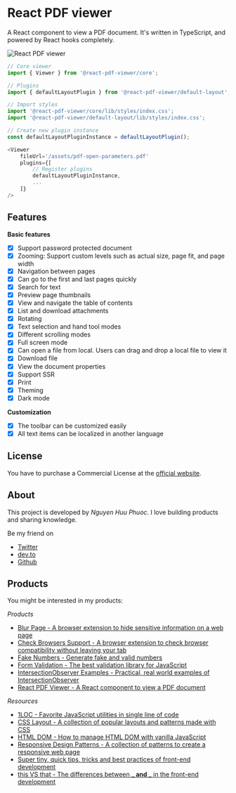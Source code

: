 # React PDF viewer

A React component to view a PDF document. It's written in TypeScript, and powered by React hooks completely.

![React PDF viewer](https://raw.githubusercontent.com/react-pdf-viewer/react-pdf-viewer/master/assets/screenshot.png)

```javascript
// Core viewer
import { Viewer } from '@react-pdf-viewer/core';

// Plugins
import { defaultLayoutPlugin } from '@react-pdf-viewer/default-layout';

// Import styles
import '@react-pdf-viewer/core/lib/styles/index.css';
import '@react-pdf-viewer/default-layout/lib/styles/index.css';

// Create new plugin instance
const defaultLayoutPluginInstance = defaultLayoutPlugin();

<Viewer
    fileUrl='/assets/pdf-open-parameters.pdf'
    plugins={[
        // Register plugins
        defaultLayoutPluginInstance,
        ...
    ]}
/>
```

## Features

**Basic features**

-   [x] Support password protected document
-   [x] Zooming: Support custom levels such as actual size, page fit, and page width
-   [x] Navigation between pages
-   [x] Can go to the first and last pages quickly
-   [x] Search for text
-   [x] Preview page thumbnails
-   [x] View and navigate the table of contents
-   [x] List and download attachments
-   [x] Rotating
-   [x] Text selection and hand tool modes
-   [x] Different scrolling modes
-   [x] Full screen mode
-   [x] Can open a file from local. Users can drag and drop a local file to view it
-   [x] Download file
-   [x] View the document properties
-   [x] Support SSR
-   [x] Print
-   [x] Theming
-   [x] Dark mode

**Customization**

-   [x] The toolbar can be customized easily
-   [x] All text items can be localized in another language

## License

You have to purchase a Commercial License at the [official website](https://react-pdf-viewer.dev).

## About

This project is developed by _Nguyen Huu Phuoc_. I love building products and sharing knowledge.

Be my friend on

-   [Twitter](https://twitter.com/nghuuphuoc)
-   [dev.to](https://dev.to/phuocng)
-   [Github](https://github.com/phuoc-ng)

## Products

You might be interested in my products:

_Products_

-   [Blur Page - A browser extension to hide sensitive information on a web page](https://blur.page)
-   [Check Browsers Support - A browser extension to check browser compatibility without leaving your tab](https://checkbrowsers.support)
-   [Fake Numbers - Generate fake and valid numbers](https://fakenumbers.io)
-   [Form Validation - The best validation library for JavaScript](https://formvalidation.io)
-   [IntersectionObserver Examples - Practical, real world examples of IntersectionObserver](https://intersectionobserver.io)
-   [React PDF Viewer - A React component to view a PDF document](https://react-pdf-viewer.dev)

_Resources_

-   [1LOC - Favorite JavaScript utilities in single line of code](https://1loc.dev)
-   [CSS Layout - A collection of popular layouts and patterns made with CSS](https://csslayout.io)
-   [HTML DOM - How to manage HTML DOM with vanilla JavaScript](https://htmldom.dev)
-   [Responsive Design Patterns - A collection of patterns to create a responsive web page](https://responsive.page)
-   [Super tiny, quick tips, tricks and best practices of front-end development](https://getfrontend.tips)
-   [this VS that - The differences between **_ and _** in the front-end development](https://thisthat.dev)
